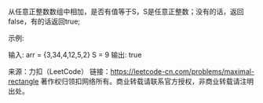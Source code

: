 从任意正整数数组中相加，是否有值等于S，S是任意正整数；没有的话，返回false，有的话返回true;

示例:



输入:
arr = {3,34,4,12,5,2}
S = 9
输出: true

来源：力扣（LeetCode）
链接：https://leetcode-cn.com/problems/maximal-rectangle
著作权归领扣网络所有。商业转载请联系官方授权，非商业转载请注明出处。